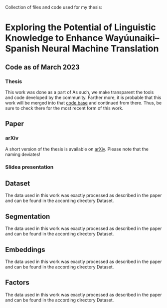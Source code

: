 Collection of files and code used for my thesis: 

# Exploring the Potential of Linguistic Knowledge to Enhance Wayúunaiki–Spanish Neural Machine Translation

## Code as of March 2023

### Thesis
This work was done as a part of
As such, we make transparent the tools and code developed by the community.
Farther more, it is probable that this work will be merged into that [code base]() and continued from there.
Thus, be sure to check there for the most recent form of this work.

## Paper

### arXiv
A short version of the thesis is available on [arXiv]().
Please note that the naming deviates!

### Slidea presentation

## Dataset
The data used in this work was exactly processed as described in the paper and can be found in the according directory Dataset.


## Segmentation
The data used in this work was exactly processed as described in the paper and can be found in the according directory Dataset.

## Embeddings
The data used in this work was exactly processed as described in the paper and can be found in the according directory Dataset.

## Factors
The data used in this work was exactly processed as described in the paper and can be found in the according directory Dataset.
